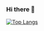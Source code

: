 ### Hi there 👋


[![Top Langs](https://github-readme-stats.vercel.app/api/top-langs/?username=JMiltier&layout=compact&langs_count=10)](https://github.com/JMiltier/github-readme-stats)


<!--
**JMiltier/JMiltier** is a ✨ _special_ ✨ repository because its `README.md` (this file) appears on your GitHub profile.


Here are some ideas to get you started:

- 🔭 I’m currently working on ...
- 🌱 I’m currently learning ...
- 👯 I’m looking to collaborate on ...
- 🤔 I’m looking for help with ...
- 💬 Ask me about ...
- 📫 How to reach me: ...
- 😄 Pronouns: ...
- ⚡ Fun fact: ...
-->
